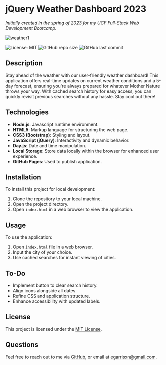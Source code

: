 # jQuery Weather Dashboard 2023

_Initially created in the spring of 2023 for my UCF Full-Stack Web Development Bootcamp._

![weather1](https://github.com/egarrisxn/weather-dashboard/assets/126130230/37767232-0bf5-4b34-9314-bcf1977b53e3)

![License: MIT](https://img.shields.io/badge/License-MIT-yellow.svg) ![GitHub repo size](https://img.shields.io/github/repo-size/egarrisxn/jquery-weather-dashboard-2023) ![GitHub last commit](https://img.shields.io/github/last-commit/egarrisxn/jquery-weather-dashboard-2023)

## Description

Stay ahead of the weather with our user-friendly weather dashboard! This application offers real-time updates on current weather conditions and a 5-day forecast, ensuring you're always prepared for whatever Mother Nature throws your way. With cached search history for easy access, you can quickly revisit previous searches without any hassle. Stay cool out there!

## Technologies

- **Node.js**: Javascript runtime environment.
- **HTML5**: Markup language for structuring the web page.
- **CSS3 (Bootstrap)**: Styling and layout.
- **JavaScript (jQuery)**: Interactivity and dynamic behavior.
- **Day.js**: Date and time manipulation.
- **Local Storage**: Store data locally within the browser for enhanced user experience.
- **GitHub Pages**: Used to publish application.

## Installation

To install this project for local development:

1. Clone the repository to your local machine.
2. Open the project directory.
3. Open `index.html` in a web browser to view the application.

## Usage

To use the application:

1. Open `index.html` file in a web browser.
2. Input the city of your choice.
3. Use cached searches for instant viewing of cities.

## To-Do

- Implement button to clear search history.
- Align icons alongside all dates.
- Refine CSS and application structure.
- Enhance accessibility with updated labels.

## License

This project is licensed under the [MIT License](LICENSE).

## Questions

Feel free to reach out to me via [GitHub](https://github.com/EGARRISXN), or email at egarrisxn@gmail.com.
